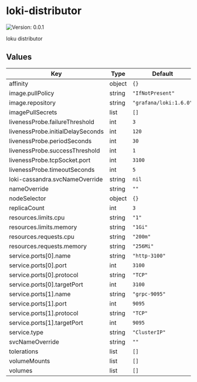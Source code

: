 # loki-distributor

![Version: 0.0.1](https://img.shields.io/badge/Version-0.0.1-informational?style=flat-square)

loku distributor

## Values

| Key | Type | Default | Description |
|-----|------|---------|-------------|
| affinity | object | `{}` |  |
| image.pullPolicy | string | `"IfNotPresent"` |  |
| image.repository | string | `"grafana/loki:1.6.0"` |  |
| imagePullSecrets | list | `[]` |  |
| livenessProbe.failureThreshold | int | `3` |  |
| livenessProbe.initialDelaySeconds | int | `120` |  |
| livenessProbe.periodSeconds | int | `30` |  |
| livenessProbe.successThreshold | int | `1` |  |
| livenessProbe.tcpSocket.port | int | `3100` |  |
| livenessProbe.timeoutSeconds | int | `5` |  |
| loki-cassandra.svcNameOverride | string | `nil` |  |
| nameOverride | string | `""` |  |
| nodeSelector | object | `{}` |  |
| replicaCount | int | `3` |  |
| resources.limits.cpu | string | `"1"` |  |
| resources.limits.memory | string | `"1Gi"` |  |
| resources.requests.cpu | string | `"200m"` |  |
| resources.requests.memory | string | `"256Mi"` |  |
| service.ports[0].name | string | `"http-3100"` |  |
| service.ports[0].port | int | `3100` |  |
| service.ports[0].protocol | string | `"TCP"` |  |
| service.ports[0].targetPort | int | `3100` |  |
| service.ports[1].name | string | `"grpc-9095"` |  |
| service.ports[1].port | int | `9095` |  |
| service.ports[1].protocol | string | `"TCP"` |  |
| service.ports[1].targetPort | int | `9095` |  |
| service.type | string | `"ClusterIP"` |  |
| svcNameOverride | string | `""` |  |
| tolerations | list | `[]` |  |
| volumeMounts | list | `[]` |  |
| volumes | list | `[]` |  |
